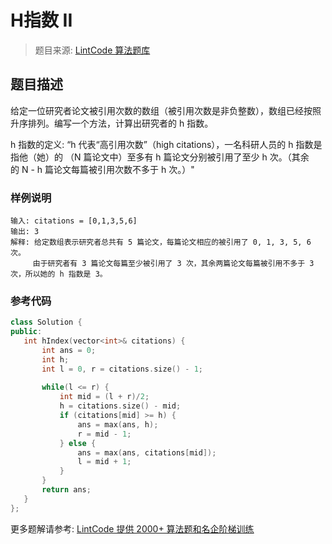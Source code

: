 # H指数 II





 > 题目来源: [LintCode 算法题库](https://www.lintcode.com/problem/h-index-ii/?utm_source=sc-github-wzz)
 ## 题目描述
 给定一位研究者论文被引用次数的数组（被引用次数是非负整数），数组已经按照升序排列。编写一个方法，计算出研究者的 h 指数。

h 指数的定义: “h 代表“高引用次数”（high citations），一名科研人员的 h 指数是指他（她）的 （N 篇论文中）至多有 h 篇论文分别被引用了至少 h 次。（其余的 N - h 篇论文每篇被引用次数不多于 h 次。）"

 ### 样例说明
 ```
输入: citations = [0,1,3,5,6]
输出: 3 
解释: 给定数组表示研究者总共有 5 篇论文，每篇论文相应的被引用了 0, 1, 3, 5, 6 次。
     由于研究者有 3 篇论文每篇至少被引用了 3 次，其余两篇论文每篇被引用不多于 3 次，所以她的 h 指数是 3。
```
 ### 参考代码
 ```cpp
class Solution {
public:
    int hIndex(vector<int>& citations) {
        int ans = 0;
        int h;
        int l = 0, r = citations.size() - 1;
        
        while(l <= r) {
            int mid = (l + r)/2;
            h = citations.size() - mid;
            if (citations[mid] >= h) {
                ans = max(ans, h);
                r = mid - 1;
            } else {
                ans = max(ans, citations[mid]);
                l = mid + 1;
            }
        }
        return ans;
    }
};
```
 更多题解请参考: [LintCode 提供 2000+ 算法题和名企阶梯训练](https://www.lintcode.com/problem/?utm_source=sc-github-wzz)